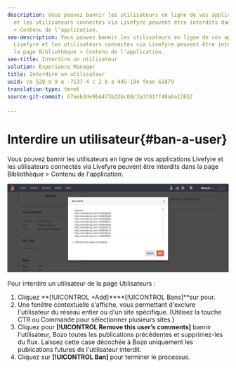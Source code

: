 ```yaml
---
description: Vous pouvez bannir les utilisateurs en ligne de vos applications Livefyre
  et les utilisateurs connectés via Livefyre peuvent être interdits dans la page Bibliothèque
  > Contenu de l'application.
seo-description: Vous pouvez bannir les utilisateurs en ligne de vos applications
  Livefyre et les utilisateurs connectés via Livefyre peuvent être interdits dans
  la page Bibliothèque > Contenu de l'application.
seo-title: Interdire un utilisateur
solution: Experience Manager
title: Interdire un utilisateur
uuid: ce 528 a 9 a -7137-4 c 2 b-a 445-194 feae 61879
translation-type: tm+mt
source-git-commit: 67aeb3de964473b326c88c3a3f81ff48a6a12652

---
```



# Interdire un utilisateur{#ban-a-user}

Vous pouvez bannir les utilisateurs en ligne de vos applications Livefyre et les utilisateurs connectés via Livefyre peuvent être interdits dans la page Bibliothèque > Contenu de l'application.

![](assets/UsersBan2-1024x409.png)

Pour interdire un utilisateur de la page Utilisateurs :

1. Cliquez **[!UICONTROL +Add]****[!UICONTROL Bans]**sur pour.
1. Une fenêtre contextuelle s'affiche, vous permettant d'exclure l'utilisateur du réseau entier ou d'un site spécifique. (Utilisez la touche CTR ou Commande pour sélectionner plusieurs sites.)
1. Cliquez pour **[!UICONTROL Remove this user’s comments]** bannir l'utilisateur, Bozo toutes les publications précédentes et supprimez-les du flux. Laissez cette case décochée à Bozo uniquement les publications futures de l'utilisateur interdit.
1. Cliquez sur **[!UICONTROL Ban]** pour terminer le processus.
